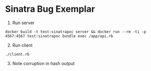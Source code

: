 Sinatra Bug Exemplar
====================

1. Run server

```
docker build -t test:sinatrapoc server && docker run --rm -ti -p 4567:4567 test:sinatrapoc bundle exec /app/api.rb
```

2. Run client

```
./client.rb
```

3. Note corruption in hash output